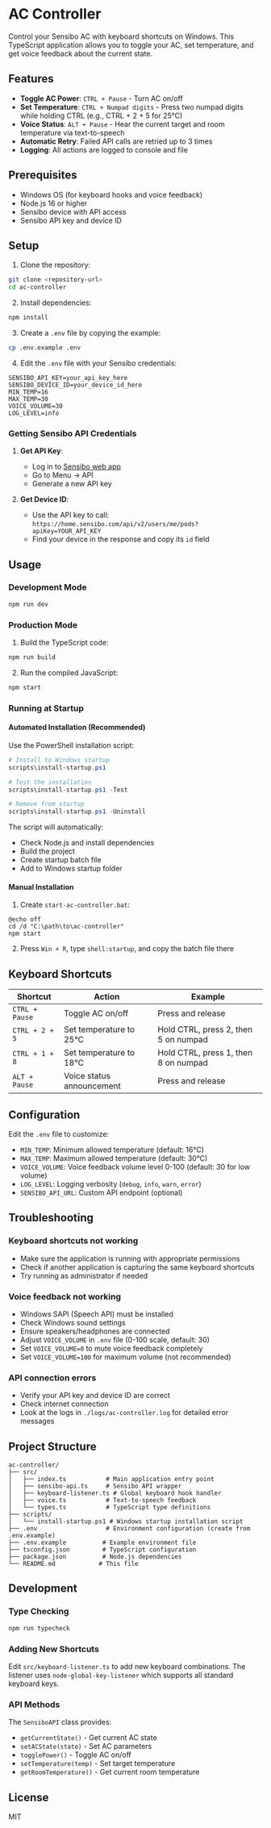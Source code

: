 # AC Controller

Control your Sensibo AC with keyboard shortcuts on Windows. This TypeScript application allows you to toggle your AC, set temperature, and get voice feedback about the current state.

## Features

- **Toggle AC Power**: `CTRL + Pause` - Turn AC on/off
- **Set Temperature**: `CTRL + Numpad digits` - Press two numpad digits while holding CTRL (e.g., CTRL + 2 + 5 for 25°C)
- **Voice Status**: `ALT + Pause` - Hear the current target and room temperature via text-to-speech
- **Automatic Retry**: Failed API calls are retried up to 3 times
- **Logging**: All actions are logged to console and file

## Prerequisites

- Windows OS (for keyboard hooks and voice feedback)
- Node.js 16 or higher
- Sensibo device with API access
- Sensibo API key and device ID

## Setup

1. Clone the repository:
```bash
git clone <repository-url>
cd ac-controller
```

2. Install dependencies:
```bash
npm install
```

3. Create a `.env` file by copying the example:
```bash
cp .env.example .env
```

4. Edit the `.env` file with your Sensibo credentials:
```env
SENSIBO_API_KEY=your_api_key_here
SENSIBO_DEVICE_ID=your_device_id_here
MIN_TEMP=16
MAX_TEMP=30
VOICE_VOLUME=30
LOG_LEVEL=info
```

### Getting Sensibo API Credentials

1. **Get API Key**:
   - Log in to [Sensibo web app](https://home.sensibo.com)
   - Go to Menu → API
   - Generate a new API key

2. **Get Device ID**:
   - Use the API key to call: `https://home.sensibo.com/api/v2/users/me/pods?apiKey=YOUR_API_KEY`
   - Find your device in the response and copy its `id` field

## Usage

### Development Mode
```bash
npm run dev
```

### Production Mode
1. Build the TypeScript code:
```bash
npm run build
```

2. Run the compiled JavaScript:
```bash
npm start
```

### Running at Startup

#### Automated Installation (Recommended)

Use the PowerShell installation script:

```powershell
# Install to Windows startup
scripts\install-startup.ps1

# Test the installation
scripts\install-startup.ps1 -Test

# Remove from startup
scripts\install-startup.ps1 -Uninstall
```

The script will automatically:
- Check Node.js and install dependencies
- Build the project
- Create startup batch file
- Add to Windows startup folder

#### Manual Installation

1. Create `start-ac-controller.bat`:
```batch
@echo off
cd /d "C:\path\to\ac-controller"
npm start
```

2. Press `Win + R`, type `shell:startup`, and copy the batch file there

## Keyboard Shortcuts

| Shortcut | Action | Example |
|----------|--------|---------|
| `CTRL + Pause` | Toggle AC on/off | Press and release |
| `CTRL + 2 + 5` | Set temperature to 25°C | Hold CTRL, press 2, then 5 on numpad |
| `CTRL + 1 + 8` | Set temperature to 18°C | Hold CTRL, press 1, then 8 on numpad |
| `ALT + Pause` | Voice status announcement | Press and release |

## Configuration

Edit the `.env` file to customize:

- `MIN_TEMP`: Minimum allowed temperature (default: 16°C)
- `MAX_TEMP`: Maximum allowed temperature (default: 30°C)
- `VOICE_VOLUME`: Voice feedback volume level 0-100 (default: 30 for low volume)
- `LOG_LEVEL`: Logging verbosity (`debug`, `info`, `warn`, `error`)
- `SENSIBO_API_URL`: Custom API endpoint (optional)

## Troubleshooting

### Keyboard shortcuts not working
- Make sure the application is running with appropriate permissions
- Check if another application is capturing the same keyboard shortcuts
- Try running as administrator if needed

### Voice feedback not working
- Windows SAPI (Speech API) must be installed
- Check Windows sound settings
- Ensure speakers/headphones are connected
- Adjust `VOICE_VOLUME` in `.env` file (0-100 scale, default: 30)
- Set `VOICE_VOLUME=0` to mute voice feedback completely
- Set `VOICE_VOLUME=100` for maximum volume (not recommended)

### API connection errors
- Verify your API key and device ID are correct
- Check internet connection
- Look at the logs in `./logs/ac-controller.log` for detailed error messages

## Project Structure

```
ac-controller/
├── src/
│   ├── index.ts           # Main application entry point
│   ├── sensibo-api.ts     # Sensibo API wrapper
│   ├── keyboard-listener.ts # Global keyboard hook handler
│   ├── voice.ts           # Text-to-speech feedback
│   └── types.ts           # TypeScript type definitions
├── scripts/
│   └── install-startup.ps1 # Windows startup installation script
├── .env                   # Environment configuration (create from .env.example)
├── .env.example          # Example environment file
├── tsconfig.json         # TypeScript configuration
├── package.json          # Node.js dependencies
└── README.md            # This file
```

## Development

### Type Checking
```bash
npm run typecheck
```

### Adding New Shortcuts

Edit `src/keyboard-listener.ts` to add new keyboard combinations. The listener uses `node-global-key-listener` which supports all standard keyboard keys.

### API Methods

The `SensiboAPI` class provides:
- `getCurrentState()` - Get current AC state
- `setACState(state)` - Set AC parameters
- `togglePower()` - Toggle AC on/off
- `setTemperature(temp)` - Set target temperature
- `getRoomTemperature()` - Get current room temperature

## License

MIT
